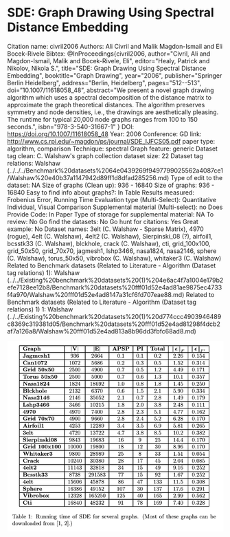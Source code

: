 # SDE: Graph Drawing Using Spectral Distance Embedding

Citation name: civril2006
Authors: Ali Civril and Malik Magdon-Ismail and Eli Bocek-Rivele
Bibtex: @InProceedings{civril2006,
author="Civril, Ali
and Magdon-Ismail, Malik
and Bocek-Rivele, Eli",
editor="Healy, Patrick
and Nikolov, Nikola S.",
title="SDE: Graph Drawing Using Spectral Distance Embedding",
booktitle="Graph Drawing",
year="2006",
publisher="Springer Berlin Heidelberg",
address="Berlin, Heidelberg",
pages="512--513",
doi=”10.1007/11618058_48”,
abstract="We present a novel graph drawing algorithm which uses a spectral decomposition of the distance matrix to approximate the graph theoretical distances. The algorithm preserves symmetry and node densities, i.e., the drawings are aesthetically pleasing. The runtime for typical 20,000 node graphs ranges from 100 to 150 seconds.",
isbn="978-3-540-31667-1"
}
DOI: https://doi.org/10.1007/11618058_48
Year: 2006
Conference: GD
link: http://www.cs.rpi.edu/~magdon/ps/journal/SDE_IJFCS05.pdf
paper type: algorithm, comparison
Technique: spectral
Graph feature: generic
Dataset tag clean: C. Walshaw's graph collection
dataset size: 22
Dataset tag relations: Walshaw (../../../Benchmark%20datasets%2064e0439269f9497799025562a4087ce1/Walshaw%20e40b37a1147942d89ff1d8dfad285256.md)
Type of edit to the dataset: NA
Size of graphs (Clean up): 936 - 16840
Size of graphs: 936 - 16840
Easy to find info about graphs?: In Table
Results measured: Frobenius Error, Running Time
Evaluation type (Multi-Select): Quantitative Individual, Visual Comparison
Supplemental material (Multi-select): no
Does Provide Code: In Paper
Type of storage for supplemental material: NA
To review: No
Go find the datasets: No
Go hunt for citations: Yes
Great example: No
Dataset names: 3elt (C. Walshaw - Sparse Matrix), 4970 (rogue), 4elt (C. Walshaw), 4elt2 (C. Walshaw), Sierpinski_08 (?), airfoil1, bcsstk33 (C. Walshaw), blckhole, crack (C. Walshaw), cti, grid_100x100, grid_50x50, grid_70x70, jagmesh1, lshp3466, nasa1824, nasa2146, sphere (C. Walshaw), torus_50x50, vibrobox (C. Walshaw), whitaker3 (C. Walshaw)
Related to Benchmark datasets (Related to Literature - Algorithm (Dataset tag relations) 1): Walshaw (../../Existing%20benchmark%20datasets%20(1)%204e6ac4f7a1004e179b2efe7128ee12b8/Benchmark%20datasets%20fff01d52e4ad81ae9875ec4733f4a970/Walshaw%20fff01d52e4ad8147a31cf6fd707eae88.md)
Related to Benchmark datasets (Related to Literature - Algorithm (Dataset tag relations) 1) 1: Walshaw (../../Existing%20benchmark%20datasets%20(1)%20d774ccc4903946489c8369c319381d05/Benchmark%20datasets%20fff01d52e4ad81298f4dcb2af7a126a8/Walshaw%20fff01d52e4ad813a8b96dd3fbfc68ad8.md)

![Untitled](SDE%20Graph%20Drawing%20Using%20Spectral%20Distance%20Embeddin%208ce58ef9bc5d4e1aa66f2935bf122f92/Untitled.png)